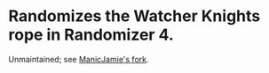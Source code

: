 # Randomizes the Watcher Knights rope in Randomizer 4.

Unmaintained; see [ManicJamie's fork](https://github.com/ManicJamie/HollowKnight.RopeRando).